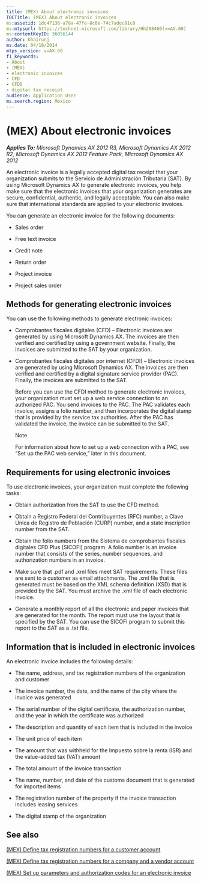 ```yaml
---
title: (MEX) About electronic invoices
TOCTitle: (MEX) About electronic invoices
ms:assetid: 1dc47136-a78a-47fe-8c0e-74c7adec81c8
ms:mtpsurl: https://technet.microsoft.com/library/Hh208460(v=AX.60)
ms:contentKeyID: 36056144
author: Khairunj
ms.date: 04/18/2014
mtps_version: v=AX.60
f1_keywords:
- About
- (MEX)
- electronic invoices
- CFD
- CFDI
- digital tax receipt
audience: Application User
ms.search.region: Mexico
---
```


# (MEX) About electronic invoices 


_**Applies To:** Microsoft Dynamics AX 2012 R3, Microsoft Dynamics AX 2012 R2, Microsoft Dynamics AX 2012 Feature Pack, Microsoft Dynamics AX 2012_

An electronic invoice is a legally accepted digital tax receipt that your organization submits to the Servicio de Administración Tributaria (SAT). By using Microsoft Dynamics AX to generate electronic invoices, you help make sure that the electronic invoices that your organization generates are secure, confidential, authentic, and legally acceptable. You can also make sure that international standards are applied to your electronic invoices.

You can generate an electronic invoice for the following documents:

  - Sales order

  - Free text invoice

  - Credit note

  - Return order

  - Project invoice

  - Project sales order

## Methods for generating electronic invoices

You can use the following methods to generate electronic invoices:

  - Comprobantes fiscales digitales (CFD) – Electronic invoices are generated by using Microsoft Dynamics AX. The invoices are then verified and certified by using a government website. Finally, the invoices are submitted to the SAT by your organization.

  - Comprobantes fiscales digitales por internet (CFDI) – Electronic invoices are generated by using Microsoft Dynamics AX. The invoices are then verified and certified by a digital signature service provider (PAC). Finally, the invoices are submitted to the SAT.
    
    Before you can use the CFDI method to generate electronic invoices, your organization must set up a web service connection to an authorized PAC. You send invoices to the PAC. The PAC validates each invoice, assigns a folio number, and then incorporates the digital stamp that is provided by the service tax authorities. After the PAC has validated the invoice, the invoice can be submitted to the SAT.
    

    > [!NOTE]
    > <P>For information about how to set up a web connection with a PAC, see “Set up the PAC web service,” later in this document.</P>



## Requirements for using electronic invoices

To use electronic invoices, your organization must complete the following tasks:

  - Obtain authorization from the SAT to use the CFD method.

  - Obtain a Registro Federal del Contribuyentes (RFC) number, a Clave Única de Registro de Población (CURP) number, and a state inscription number from the SAT.

  - Obtain the folio numbers from the Sistema de comprobantes fiscales digitales CFD Plus (SICOFI) program. A folio number is an invoice number that consists of the series, number sequences, and authorization numbers in an invoice.

  - Make sure that .pdf and .xml files meet SAT requirements. These files are sent to a customer as email attachments. The .xml file that is generated must be based on the XML schema definition (XSD) that is provided by the SAT. You must archive the .xml file of each electronic invoice.

  - Generate a monthly report of all the electronic and paper invoices that are generated for the month. The report must use the layout that is specified by the SAT. You can use the SICOFI program to submit this report to the SAT as a .txt file.

## Information that is included in electronic invoices

An electronic invoice includes the following details:

  - The name, address, and tax registration numbers of the organization and customer

  - The invoice number, the date, and the name of the city where the invoice was generated

  - The serial number of the digital certificate, the authorization number, and the year in which the certificate was authorized

  - The description and quantity of each item that is included in the invoice

  - The unit price of each item

  - The amount that was withheld for the Impuesto sobre la renta (ISR) and the value-added tax (VAT) amount

  - The total amount of the invoice transaction

  - The name, number, and date of the customs document that is generated for imported items

  - The registration number of the property if the invoice transaction includes leasing services

  - The digital stamp of the organization

## See also

[(MEX) Define tax registration numbers for a customer account](mex-define-tax-registration-numbers-for-a-customer-account.md)

[(MEX) Define tax registration numbers for a company and a vendor account](mex-define-tax-registration-numbers-for-a-company-and-a-vendor-account.md)

[(MEX) Set up parameters and authorization codes for an electronic invoice](mex-set-up-parameters-and-authorization-codes-for-an-electronic-invoice.md)

  


